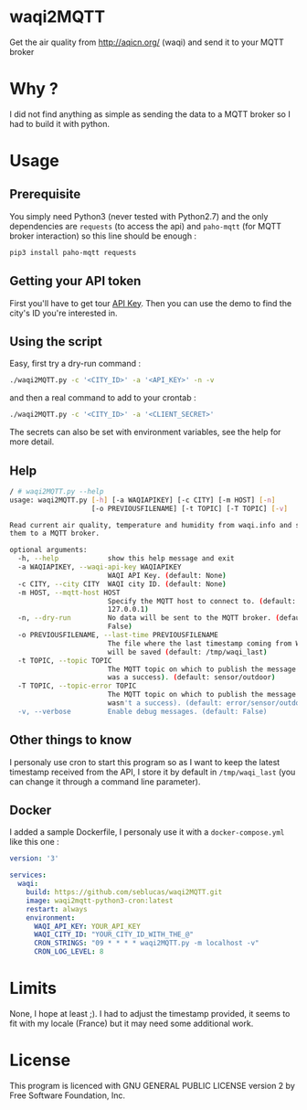 # waqi2MQTT
Get the air quality from http://aqicn.org/ (waqi) and send it to your MQTT broker 

# Why ?

I did not find anything as simple as sending the data to a MQTT broker so I had to build it with python.

# Usage

## Prerequisite

You simply need Python3 (never tested with Python2.7) and the only dependencies are `requests` (to access the api) and `paho-mqtt` (for MQTT broker interaction) so this line should be enough  :

```bash
pip3 install paho-mqtt requests
```

## Getting your API token

First you'll have to get tour [API Key](http://aqicn.org/data-platform/token/#/). Then you can use the demo to find the city's ID you're interested in.

## Using the script

Easy, first try a dry-run command :

```bash
./waqi2MQTT.py -c '<CITY_ID>' -a '<API_KEY>' -n -v
```

and then a real command to add to your crontab :

```bash
./waqi2MQTT.py -c '<CITY_ID>' -a '<CLIENT_SECRET>'
```

The secrets can also be set with environment variables, see the help for more detail.

## Help

```bash
/ # waqi2MQTT.py --help
usage: waqi2MQTT.py [-h] [-a WAQIAPIKEY] [-c CITY] [-m HOST] [-n]
                    [-o PREVIOUSFILENAME] [-t TOPIC] [-T TOPIC] [-v]

Read current air quality, temperature and humidity from waqi.info and send
them to a MQTT broker.

optional arguments:
  -h, --help            show this help message and exit
  -a WAQIAPIKEY, --waqi-api-key WAQIAPIKEY
                        WAQI API Key. (default: None)
  -c CITY, --city CITY  WAQI city ID. (default: None)
  -m HOST, --mqtt-host HOST
                        Specify the MQTT host to connect to. (default:
                        127.0.0.1)
  -n, --dry-run         No data will be sent to the MQTT broker. (default:
                        False)
  -o PREVIOUSFILENAME, --last-time PREVIOUSFILENAME
                        The file where the last timestamp coming from WAQI API
                        will be saved (default: /tmp/waqi_last)
  -t TOPIC, --topic TOPIC
                        The MQTT topic on which to publish the message (if it
                        was a success). (default: sensor/outdoor)
  -T TOPIC, --topic-error TOPIC
                        The MQTT topic on which to publish the message (if it
                        wasn't a success). (default: error/sensor/outdoor)
  -v, --verbose         Enable debug messages. (default: False)
```

## Other things to know

I personaly use cron to start this program so as I want to keep the latest timestamp received from the API, I store it by default in `/tmp/waqi_last` (you can change it through a command line parameter).

## Docker

I added a sample Dockerfile, I personaly use it with a `docker-compose.yml` like this one :

```yml
version: '3'

services:
  waqi:
    build: https://github.com/seblucas/waqi2MQTT.git
    image: waqi2mqtt-python3-cron:latest
    restart: always
    environment:
      WAQI_API_KEY: YOUR_API_KEY
      WAQI_CITY_ID: "YOUR_CITY_ID_WITH_THE_@"
      CRON_STRINGS: "09 * * * * waqi2MQTT.py -m localhost -v"
      CRON_LOG_LEVEL: 8
```

# Limits

None, I hope at least ;). I had to adjust the timestamp provided, it seems to fit with my locale (France) but it may need some additional work. 

# License

This program is licenced with GNU GENERAL PUBLIC LICENSE version 2 by Free Software Foundation, Inc.
